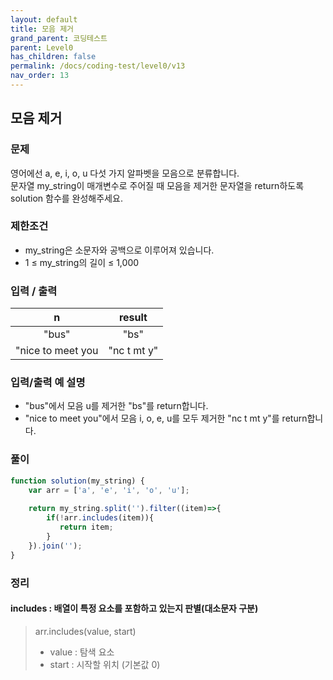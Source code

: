 ```yaml
---
layout: default
title: 모음 제거
grand_parent: 코딩테스트
parent: Level0
has_children: false
permalink: /docs/coding-test/level0/v13
nav_order: 13
---
```



## **모음 제거** 

### **문제** 

 영어에선 a, e, i, o, u 다섯 가지 알파벳을 모음으로 분류합니다.  
문자열 my_string이 매개변수로 주어질 때 모음을 제거한 문자열을 return하도록 solution 함수를 완성해주세요.
### **제한조건**
- my_string은 소문자와 공백으로 이루어져 있습니다.
- 1 ≤ my_string의 길이 ≤ 1,000
### **입력 / 출력**

|n                      |result         | 
|:---------------------:|:-------------:|
|"bus"                  |"bs"           |
|"nice to meet you      |"nc t mt y"    |

### **입력/출력 예 설명**
- "bus"에서 모음 u를 제거한 "bs"를 return합니다.
- "nice to meet you"에서 모음 i, o, e, u를 모두 제거한 "nc t mt y"를 return합니다.


### **풀이**

```js
function solution(my_string) {
    var arr = ['a', 'e', 'i', 'o', 'u'];
    
    return my_string.split('').filter((item)=>{
        if(!arr.includes(item)){
           return item;
        }
    }).join('');
}
```



### **정리**

#### **includes : 배열이 특정 요소를 포함하고 있는지 판별(대소문자 구분)**
> arr.includes(value, start)
> - value : 탐색 요소
> - start : 시작할 위치 (기본값 0)